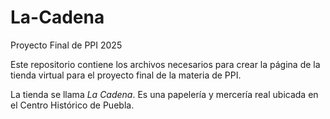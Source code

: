# La-Cadena
Proyecto Final de PPI 2025

Este repositorio contiene los archivos necesarios para crear la página de la tienda virtual para el proyecto final de la materia de PPI. 

La tienda se llama _La Cadena_. Es una papelería y mercería real ubicada en el Centro Histórico de Puebla. 